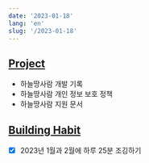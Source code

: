 ```yaml
---
date: '2023-01-18'
lang: 'en'
slug: '/2023-01-18'
---
```


## [Project](./../.././docs/pages/Project.md)

- 하늘땅사람 개발 기록
- 하늘땅사람 개인 정보 보호 정책
- 하늘땅사람 지원 문서

## [Building Habit](./../.././docs/pages/Building%20Habit.md)

- [x] 2023년 1월과 2월에 하루 25분 조깅하기

<head>
  <html lang="en-US"/>
</head>
